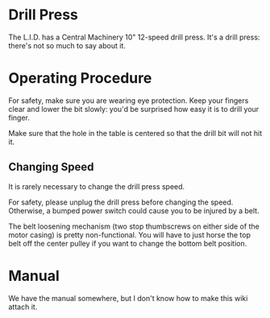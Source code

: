 # Drill Press

The L.I.D. has a Central Machinery 10" 12-speed drill
press. It's a drill press: there's not so much to say
about it.

# Operating Procedure

For safety, make sure you are wearing eye protection. Keep
your fingers clear and lower the bit slowly: you'd be
surprised how easy it is to drill your finger.

Make sure that the hole in the table is centered so that the
drill bit will not hit it.

## Changing Speed

It is rarely necessary to change the drill press speed.

For safety, please unplug the drill press before changing
the speed. Otherwise, a bumped power switch could cause you
to be injured by a belt.

The belt loosening mechanism (two stop thumbscrews on either
side of the motor casing) is pretty non-functional. You will
have to just horse the top belt off the center pulley if you
want to change the bottom belt position.

# Manual

We have the manual somewhere, but I don't know how to make this wiki attach it.